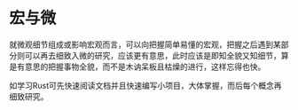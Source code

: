 # 宏与微

就微观细节组成或影响宏观而言，可以向把握简单易懂的宏观，把握之后遇到某部分则可以再去细致入微的研究，应该更有意思，此时应该是即知全貌又知细节，算是有意思的把握事物全貌，而不是木讷呆板且枯燥的进行，这样忘得也快。

如学习Rust可先快速阅读文档并且快速编写小项目，大体掌握，而后每个概念再细致研究。
